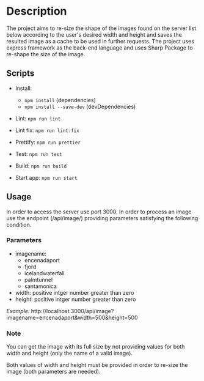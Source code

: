 # Description

The project aims to re-size the shape of the images found on the server list below according to the user's desired width and height and saves the resulted image as a cache to be used in further requests.
The project uses express framework as the back-end language and uses Sharp Package to re-shape the size of the image.

## Scripts
- Install: 
  * `npm install` (dependencies)
  * `npm install --save-dev` (devDependencies)

- Lint: `npm run lint`
- Lint fix: `npm run lint:fix`
- Prettify: `npm run prettier`
- Test: `npm run test`
- Build: `npm run build`
- Start app: `npm run start`

## Usage
In order to access the server use port 3000.
In order to process an image use the endpoint (/api/image/) providing parameters satisfying the following condition.

### Parameters
- imagename:
    - encenadaport
    - fjord
    - icelandwaterfall
    - palmtunnel
    - santamonica
- width: positive intger number greater than zero
- height: positive intger number greater than zero

_Example:_
http://localhost:3000/api/image?imagename=encenadaport&width=500&height=500

### Note
You can get the image with its full size by not providing values for both width and height (only the name of a valid image).

Both values of width and height must be provided in order to re-size the image (both parameters are needed).